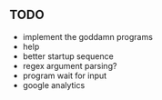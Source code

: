 ## TODO
- implement the goddamn programs
- help
- better startup sequence
- regex argument parsing?
- program wait for input
- google analytics